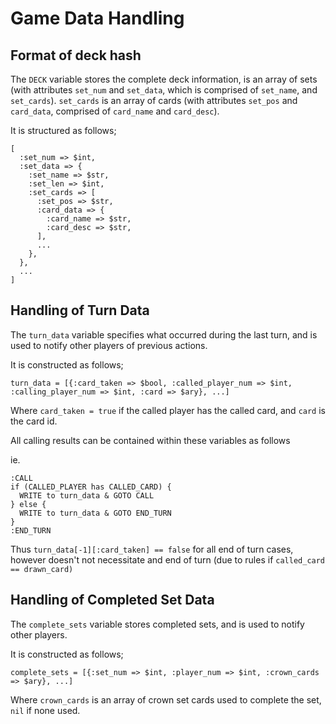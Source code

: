 # Game Data Handling

## Format of deck hash

The `DECK` variable stores the complete deck information, is an array of sets (with attributes `set_num` and `set_data`, which is comprised of `set_name`, and `set_cards`). `set_cards` is an array of cards (with attributes `set_pos` and `card_data`, comprised of `card_name` and `card_desc`).

It is structured as follows;

```
[
  :set_num => $int,
  :set_data => {
    :set_name => $str,
    :set_len => $int,
    :set_cards => [
      :set_pos => $str,
      :card_data => {
        :card_name => $str,
        :card_desc => $str,
      ],
      ...
    },
  },
  ...
]
```




## Handling of Turn Data

The `turn_data` variable specifies what occurred during the last turn, and is used to notify other players of previous actions.

It is constructed as follows;

`turn_data = [{:card_taken => $bool, :called_player_num => $int, :calling_player_num => $int, :card => $ary}, ...]`

Where `card_taken = true` if the called player has the called card, and `card` is the card id.

All calling results can be contained within these variables as follows

ie.

```
:CALL
if (CALLED_PLAYER has CALLED_CARD) {
  WRITE to turn_data & GOTO CALL
} else {
  WRITE to turn_data & GOTO END_TURN
}
:END_TURN

```
Thus `turn_data[-1][:card_taken] == false` for all end of turn cases, however doesn't not necessitate and end of turn (due to rules if `called_card == drawn_card)`


## Handling of Completed Set Data

The `complete_sets` variable stores completed sets, and is used to notify other players.

It is constructed as follows;

`complete_sets = [{:set_num => $int, :player_num => $int, :crown_cards => $ary}, ...]`

Where `crown_cards` is an array of crown set cards used to complete the set, `nil` if none used.
